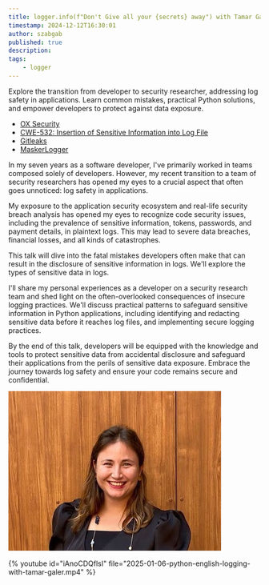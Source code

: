 ```yaml
---
title: logger.info(f"Don't Give all your {secrets} away") with Tamar Galer
timestamp: 2024-12-12T16:30:01
author: szabgab
published: true
description:
tags:
    - logger
---
```


Explore the transition from developer to security researcher, addressing log safety in applications. Learn common mistakes, practical Python solutions, and empower developers to protect against data exposure.

* [OX Security](https://www.ox.security/)
* [CWE-532: Insertion of Sensitive Information into Log File](https://cwe.mitre.org/data/definitions/532.html)
* [Gitleaks](https://github.com/gitleaks/gitleaks)
* [MaskerLogger](https://github.com/oxsecurity/MaskerLogger)


In my seven years as a software developer, I've primarily worked in teams composed solely of developers. However, my recent transition to a team of security researchers has opened my eyes to a crucial aspect that often goes unnoticed: log safety in applications.

My exposure to the application security ecosystem and real-life security breach analysis has opened my eyes to recognize code security issues, including the prevalence of sensitive information, tokens, passwords, and payment details, in plaintext logs. This may lead to severe data breaches, financial losses, and all kinds of catastrophes.

This talk will dive into the fatal mistakes developers often make that can result in the disclosure of sensitive information in logs. We'll explore the types of sensitive data in logs.

I'll share my personal experiences as a developer on a security research team and shed light on the often-overlooked consequences of insecure logging practices. We'll discuss practical patterns to safeguard sensitive information in Python applications, including identifying and redacting sensitive data before it reaches log files, and implementing secure logging practices.

By the end of this talk, developers will be equipped with the knowledge and tools to protect sensitive data from accidental disclosure and safeguard their applications from the perils of sensitive data exposure. Embrace the journey towards log safety and ensure your code remains secure and confidential.


![](images/tamar-galer.jpg)


{% youtube id="iAnoCDQflsI" file="2025-01-06-python-english-logging-with-tamar-galer.mp4" %}
